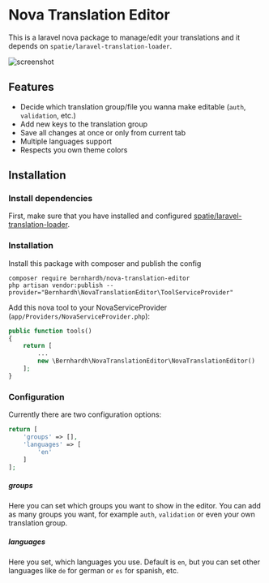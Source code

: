# Nova Translation Editor

This is a laravel nova package to manage/edit your translations and it depends on `spatie/laravel-translation-loader`.

![screenshot](https://raw.githubusercontent.com/bernhardh/nova-translation-editor/master/docs/screenshot.png)

## Features

- Decide which translation group/file you wanna make editable (`auth`, `validation`, etc.)
- Add new keys to the translation group
- Save all changes at once or only from current tab
- Multiple languages support
- Respects you own theme colors

## Installation

### Install dependencies

First, make sure that you have installed and configured [spatie/laravel-translation-loader](https://github.com/spatie/laravel-translation-loader). 

### Installation

Install this package with composer and publish the config

```
composer require bernhardh/nova-translation-editor
php artisan vendor:publish --provider="Bernhardh\NovaTranslationEditor\ToolServiceProvider"
```

Add this nova tool to your NovaServiceProvider (`app/Providers/NovaServiceProvider.php`):

```php
public function tools()
{
    return [
        ...
        new \Bernhardh\NovaTranslationEditor\NovaTranslationEditor()
    ];
}
```
### Configuration

Currently there are two configuration options:

```php
return [
    'groups' => [],
    'languages' => [
        'en'
    ]
];
```

##### groups

Here you can set which groups you want to show in the editor. You can add as many groups you want, for example `auth`, `validation` or even your own translation group. 

##### languages

Here you set, which languages you use. Default is `en`, but you can set other languages like `de` for german or `es` for spanish, etc.
